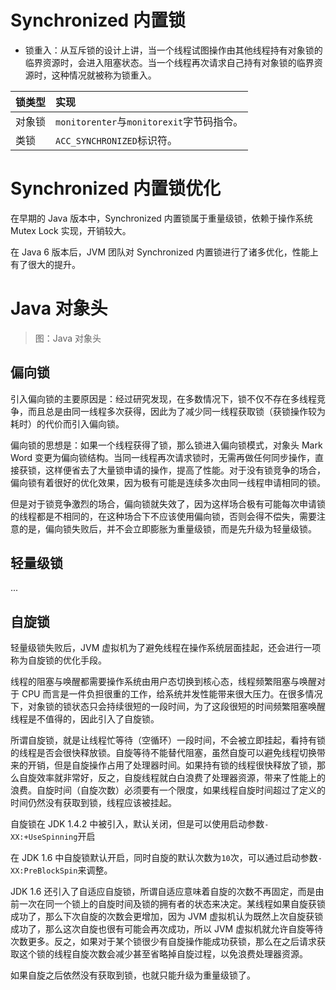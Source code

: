 # Synchronized 内置锁

- 锁重入：从互斥锁的设计上讲，当一个线程试图操作由其他线程持有对象锁的临界资源时，会进入阻塞状态。当一个线程再次请求自己持有对象锁的临界资源时，这种情况就被称为锁重入。

| 锁类型 | 实现 |
| :---- | :--- |
| 对象锁 | `monitorenter`与`monitorexit`字节码指令。 |
| 类锁   | `ACC_SYNCHRONIZED`标识符。|

# Synchronized 内置锁优化

在早期的 Java 版本中，Synchronized 内置锁属于重量级锁，依赖于操作系统 Mutex Lock 实现，开销较大。

在 Java 6 版本后，JVM 团队对 Synchronized 内置锁进行了诸多优化，性能上有了很大的提升。

# Java 对象头


> 图：Java 对象头

## 偏向锁

引入偏向锁的主要原因是：经过研究发现，在多数情况下，锁不仅不存在多线程竞争，而且总是由同一线程多次获得，因此为了减少同一线程获取锁（获锁操作较为耗时）的代价而引入偏向锁。

偏向锁的思想是：如果一个线程获得了锁，那么锁进入偏向锁模式，对象头 Mark Word 变更为偏向锁结构。当同一线程再次请求锁时，无需再做任何同步操作，直接获锁，这样便省去了大量锁申请的操作，提高了性能。对于没有锁竞争的场合，偏向锁有着很好的优化效果，因为极有可能是连续多次由同一线程申请相同的锁。

但是对于锁竞争激烈的场合，偏向锁就失效了，因为这样场合极有可能每次申请锁的线程都是不相同的，在这种场合下不应该使用偏向锁，否则会得不偿失，需要注意的是，偏向锁失败后，并不会立即膨胀为重量级锁，而是先升级为轻量级锁。

## 轻量级锁

...

## 自旋锁

轻量级锁失败后，JVM 虚拟机为了避免线程在操作系统层面挂起，还会进行一项称为自旋锁的优化手段。

线程的阻塞与唤醒都需要操作系统由用户态切换到核心态，线程频繁阻塞与唤醒对于 CPU 而言是一件负担很重的工作，给系统并发性能带来很大压力。在很多情况下，对象锁的锁状态只会持续很短的一段时间，为了这段很短的时间频繁阻塞唤醒线程是不值得的，因此引入了自旋锁。

所谓自旋锁，就是让线程忙等待（空循环）一段时间，不会被立即挂起，看持有锁的线程是否会很快释放锁。自旋等待不能替代阻塞，虽然自旋可以避免线程切换带来的开销，但是自旋操作占用了处理器时间。如果持有锁的线程很快释放了锁，那么自旋效率就非常好，反之，自旋线程就白白浪费了处理器资源，带来了性能上的浪费。自旋时间（自旋次数）必须要有一个限度，如果线程自旋时间超过了定义的时间仍然没有获取到锁，线程应该被挂起。

自旋锁在 JDK 1.4.2 中被引入，默认关闭，但是可以使用启动参数`-XX:+UseSpinning`开启
 
在 JDK 1.6 中自旋锁默认开启，同时自旋的默认次数为`10`次，可以通过启动参数`-XX:PreBlockSpin`来调整。

JDK 1.6 还引入了自适应自旋锁，所谓自适应意味着自旋的次数不再固定，而是由前一次在同一个锁上的自旋时间及锁的拥有者的状态来决定。某线程如果自旋获锁成功了，那么下次自旋的次数会更增加，因为 JVM 虚拟机认为既然上次自旋获锁成功了，那么这次自旋也很有可能会再次成功，所以 JVM 虚拟机就允许自旋等待次数更多。反之，如果对于某个锁很少有自旋操作能成功获锁，那么在之后请求获取这个锁的线程自旋次数会减少甚至省略掉自旋过程，以免浪费处理器资源。

如果自旋之后依然没有获取到锁，也就只能升级为重量级锁了。








<!-- EOF -->